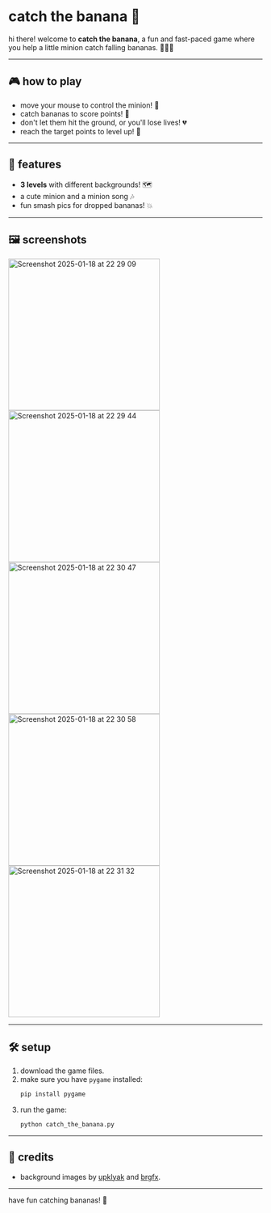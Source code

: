 # catch the banana 🍌

hi there! welcome to **catch the banana**, a fun and fast-paced game where you help a little minion catch falling bananas. 🏃‍♂️💨

---

## 🎮 how to play

- move your mouse to control the minion! 🐾
- catch bananas to score points! 🍌
- don't let them hit the ground, or you'll lose lives! 💔
- reach the target points to level up! 🚀

---

## 📖 features

- **3 levels** with different backgrounds! 🗺️
- a cute minion and a minion song 🎶
- fun smash pics for dropped bananas! 💥

---

## 🖼️ screenshots
<img width="300" alt="Screenshot 2025-01-18 at 22 29 09" src="https://github.com/user-attachments/assets/fc6c42af-cc64-499a-8e2c-83b199f7e406" />
<img width="300" alt="Screenshot 2025-01-18 at 22 29 44" src="https://github.com/user-attachments/assets/20d2a770-e5ff-4908-b12b-0a8298dba576" />
<img width="300" alt="Screenshot 2025-01-18 at 22 30 47" src="https://github.com/user-attachments/assets/73b30b1e-88eb-42aa-aac3-8f036299fc10" />
<img width="300" alt="Screenshot 2025-01-18 at 22 30 58" src="https://github.com/user-attachments/assets/c9fc9c9a-6125-4ee4-a766-2405494e640e" />
<img width="300" alt="Screenshot 2025-01-18 at 22 31 32" src="https://github.com/user-attachments/assets/fe00997d-aba9-44dd-9959-0146cb8c7224" />

---

## 🛠️ setup

1. download the game files.
2. make sure you have `pygame` installed:
   ```bash
   pip install pygame
   ```
3. run the game:
   ```bash
   python catch_the_banana.py
   ```

---

## 💬 credits
- background images by [upklyak](https://www.freepik.com/free-vector/green-alien-planet-with-craters-toxic-smoke_36102456.htm) and [brgfx](https://www.freepik.com/).
---
have fun catching bananas! 🥳
